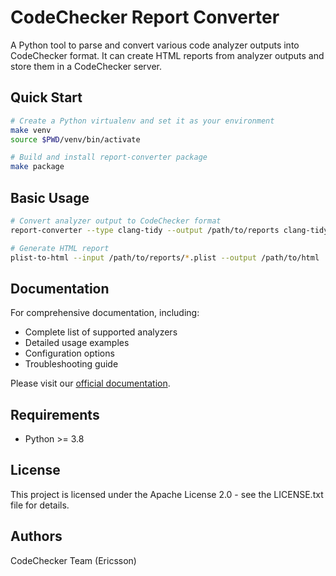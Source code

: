 # CodeChecker Report Converter

A Python tool to parse and convert various code analyzer outputs into CodeChecker format. It can create HTML reports from analyzer outputs and store them in a CodeChecker server.

## Quick Start

```bash
# Create a Python virtualenv and set it as your environment
make venv
source $PWD/venv/bin/activate

# Build and install report-converter package
make package
```

## Basic Usage

```bash
# Convert analyzer output to CodeChecker format
report-converter --type clang-tidy --output /path/to/reports clang-tidy-output.txt

# Generate HTML report
plist-to-html --input /path/to/reports/*.plist --output /path/to/html
```

## Documentation

For comprehensive documentation, including:
- Complete list of supported analyzers
- Detailed usage examples
- Configuration options
- Troubleshooting guide

Please visit our [official documentation](https://codechecker.readthedocs.io/en/latest/tools/report-converter/).

## Requirements

- Python >= 3.8

## License

This project is licensed under the Apache License 2.0 - see the LICENSE.txt file for details.

## Authors

CodeChecker Team (Ericsson)
